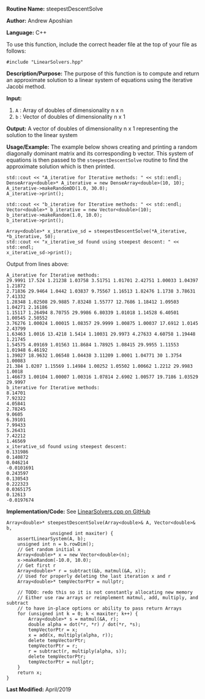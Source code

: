 **Routine Name:** steepestDescentSolve

**Author:** Andrew Aposhian

**Language:** C++

To use this function, include the correct header file at the top of your file as follows:
```
#include "LinearSolvers.hpp"
```

**Description/Purpose:** The purpose of this function is to compute and return an approximate solution to a linear system of equations using the iterative Jacobi method.

**Input:**
1. `A` : Array of doubles of dimensionality n x n
2. `b` : Vector of doubles of dimensionality n x 1

**Output:** A vector of doubles of dimensionality n x 1 representing the solution to the linear system

**Usage/Example:** The example below shows creating and printing a random diagonally dominant matrix and its corresponding b vector. This system of equations is then passed to the `steepestDescentSolve` routine to find the approximate solution which is then printed.
```
std::cout << "A_iterative for Iterative methods: " << std::endl;
DenseArray<double>* A_iterative = new DenseArray<double>(10, 10);
A_iterative->makeRandomDD(1.0, 30.0);
A_iterative->print();

std::cout << "b_iterative for Iterative methods: " << std::endl;
Vector<double>* b_iterative = new Vector<double>(10);
b_iterative->makeRandom(1.0, 10.0);
b_iterative->print();

Array<double>* x_iterative_sd = steepestDescentSolve(*A_iterative, *b_iterative, 50);
std::cout << "x_iterative_sd found using steepest descent: " << std::endl;
x_iterative_sd->print();
```

Output from lines above:
```
A_iterative for Iterative methods: 
29.9991 17.524 1.21238 1.03758 3.51751 1.01701 2.42751 1.00033 1.04397 1.21872 
2.71836 29.9464 1.0442 1.03837 9.75567 1.16513 1.82476 1.1738 3.78631 7.41332 
1.28348 1.02508 29.9885 7.83248 1.55777 12.7686 1.18412 1.09503 1.04271 2.16186 
1.15117 1.26494 8.70755 29.9986 6.80339 1.01018 1.14528 6.40501 1.00545 2.50552 
3.76276 1.00024 1.00015 1.08357 29.9999 1.00875 1.00037 17.6912 1.0145 2.43799 
1.63463 1.0016 13.4218 1.5414 1.10031 29.9973 4.27633 4.60758 1.19448 1.21745 
1.54575 4.09169 1.01563 11.8684 1.78925 1.08415 29.9955 1.11553 1.01948 6.46192 
1.39027 18.9632 1.06548 1.04438 3.11209 1.0001 1.04771 30 1.3754 1.00083 
21.384 1.0207 1.15569 1.14984 1.00252 1.05502 1.00662 1.2212 29.9983 1.0018 
1.46673 1.00104 1.00007 1.00316 1.07814 2.6902 1.00577 19.7186 1.03529 29.9997 
b_iterative for Iterative methods: 
8.14701
7.92322
4.05841
2.78245
9.0605
6.39101
7.99433
5.26431
7.42212
1.46569
x_iterative_sd found using steepest descent: 
0.131986
0.140872
0.046214
-0.0101691
0.243597
0.130543
0.222323
0.0365175
0.12613
-0.0197674
```

**Implementation/Code:**
See [LinearSolvers.cpp on GitHub](https://github.com/aposhiana/math5610/blob/master/src/lib/LinearSolvers.cpp)
```
Array<double>* steepestDescentSolve(Array<double>& A, Vector<double>& b,
                unsigned int maxiter) {
    assertLinearSystem(A, b);
    unsigned int n = b.rowDim();
    // Get random initial x
    Array<double>* x = new Vector<double>(n);
    x->makeRandom(-10.0, 10.0);
    // Get first r
    Array<double>* r = subtract(&b, matmul(&A, x));
    // Used for properly deleting the last iteration x and r
    Array<double>* tempVectorPtr = nullptr;

    // TODO: redo this so it is not constantly allocating new memory
    // Either use raw arrays or reimplement matmul, add, multiply, and subtract
    // to have in-place options or ability to pass return Arrays
    for (unsigned int k = 0; k < maxiter; k++) {
        Array<double>* s = matmul(&A, r);
        double alpha = dot(*r, *r) / dot(*r, *s);
        tempVectorPtr = x;
        x = add(x, multiply(alpha, r));
        delete tempVectorPtr;
        tempVectorPtr = r;
        r = subtract(r, multiply(alpha, s));
        delete tempVectorPtr;
        tempVectorPtr = nullptr;
    }
    return x;
}
```

**Last Modified:** April/2019
